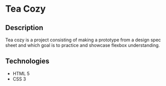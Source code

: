 # Tea Cozy

## Description
Tea cozy is a project consisting of making a prototype from a design spec sheet and which goal is to practice and showcase flexbox understanding.

## Technologies
+ HTML 5
+ CSS 3

